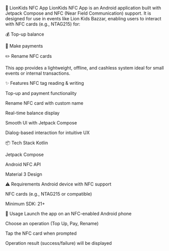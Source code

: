 📱 LionKids NFC App
LionKids NFC App is an Android application built with Jetpack Compose and NFC (Near Field Communication) support. It is designed for use in events like Lion Kids Bazzar, enabling users to interact with NFC cards (e.g., NTAG215) for:

💰 Top-up balance

🧾 Make payments

✏️ Rename NFC cards

This app provides a lightweight, offline, and cashless system ideal for small events or internal transactions.

✨ Features
NFC tag reading & writing

Top-up and payment functionality

Rename NFC card with custom name

Real-time balance display

Smooth UI with Jetpack Compose

Dialog-based interaction for intuitive UX

📦 Tech Stack
Kotlin

Jetpack Compose

Android NFC API

Material 3 Design

⚠️ Requirements
Android device with NFC support

NFC cards (e.g., NTAG215 or compatible)

Minimum SDK: 21+

📖 Usage
Launch the app on an NFC-enabled Android phone

Choose an operation (Top Up, Pay, Rename)

Tap the NFC card when prompted

Operation result (success/failure) will be displayed
